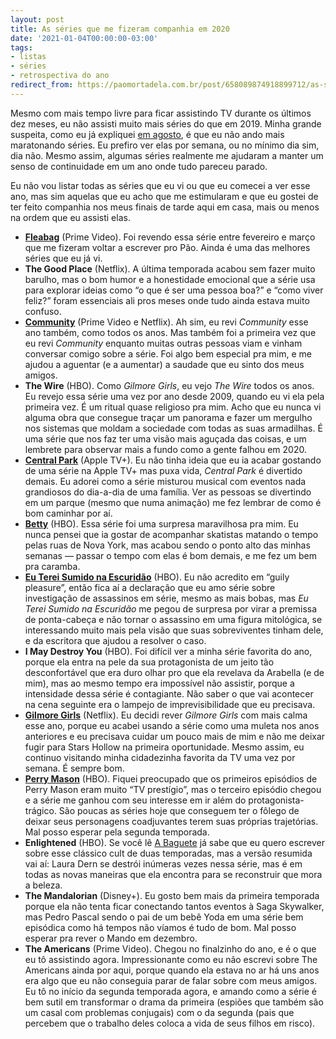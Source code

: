 ```yaml
---
layout: post
title: As séries que me fizeram companhia em 2020
date: '2021-01-04T00:00:00-03:00'
tags:
- listas
- séries
- retrospectiva do ano
redirect_from: https://paomortadela.com.br/post/658089874918899712/as-s%C3%A9ries-que-me-fizeram-companhia-em-2020
---
```

Mesmo com mais tempo livre para ficar assistindo TV durante os últimos dez meses, eu não assisti muito mais séries do que em 2019. Minha grande suspeita, como eu já expliquei [em agosto](https://paomortadela.com.br/post/658077330514804736/), é que eu não ando mais maratonando séries. Eu prefiro ver elas por semana, ou no mínimo dia sim, dia não. Mesmo assim, algumas séries realmente me ajudaram a manter um senso de continuidade em um ano onde tudo pareceu parado.

Eu não vou listar todas as séries que eu vi ou que eu comecei a ver esse ano, mas sim aquelas que eu acho que me estimularam e que eu gostei de ter feito companhia nos meus finais de tarde aqui em casa, mais ou menos na ordem que eu assisti elas.

- [**Fleabag**](https://paomortadela.com.br/post/658066609582260224/) (Prime Video). Foi revendo essa série entre fevereiro e março que me fizeram voltar a escrever pro Pão. Ainda é uma das melhores séries que eu já vi.
- **The Good Place** (Netflix). A última temporada acabou sem fazer muito barulho, mas o bom humor e a honestidade emocional que a série usa para explorar ideias como “o que é ser uma pessoa boa?” e “como viver feliz?” foram essenciais ali pros meses onde tudo ainda estava muito confuso.
- [**Community**](https://paomortadela.com.br/post/658069980042100736/) (Prime Video e Netflix). Ah sim, eu revi _Community_ esse ano também, como todos os anos. Mas também foi a primeira vez que eu revi _Community_ enquanto muitas outras pessoas viam e vinham conversar comigo sobre a série. Foi algo bem especial pra mim, e me ajudou a aguentar (e a aumentar) a saudade que eu sinto dos meus amigos.
- **The Wire** (HBO). Como _Gilmore Girls_, eu vejo _The Wire_ todos os anos. Eu revejo essa série uma vez por ano desde 2009, quando eu vi ela pela primeira vez. É um ritual quase religioso pra mim. Acho que eu nunca vi alguma obra que consegue traçar um panorama e fazer um mergulho nos sistemas que moldam a sociedade com todas as suas armadilhas. É uma série que nos faz ter uma visão mais aguçada das coisas, e um lembrete para observar mais a fundo como a gente falhou em 2020.
- [**Central Park**](https://paomortadela.com.br/post/658072676373561344/) (Apple TV+). Eu não tinha ideia que eu ia acabar gostando de uma série na Apple TV+ mas puxa vida, _Central Park_ é divertido demais. Eu adorei como a série misturou musical com eventos nada grandiosos do dia-a-dia de uma família. Ver as pessoas se divertindo em um parque (mesmo que numa animação) me fez lembrar de como é bom caminhar por aí.
- [**Betty**](https://paomortadela.com.br/post/658085730643542016/) (HBO). Essa série foi uma surpresa maravilhosa pra mim. Eu nunca pensei que ia gostar de acompanhar skatistas matando o tempo pelas ruas de Nova York, mas acabou sendo o ponto alto das minhas semanas — passar o tempo com elas é bom demais, e me fez um bem pra caramba.
- [**Eu Terei Sumido na Escuridão**](https://paomortadela.com.br/post/658073508235149312/) (HBO). Eu não acredito em “guily pleasure”, então fica aí a declaração que eu amo série sobre investigação de assassinos em série, mesmo as mais bobas, mas _Eu Terei Sumido na Escuridão_ me pegou de surpresa por virar a premissa de ponta-cabeça e não tornar o assassino em uma figura mitológica, se interessando muito mais pela visão que suas sobreviventes tinham dele, e da escritora que ajudou a resolver o caso.
- **I May Destroy You** (HBO). Foi difícil ver a minha série favorita do ano, porque ela entra na pele da sua protagonista de um jeito tão desconfortável que era duro olhar pro que ela revelava da Arabella (e de mim), mas ao mesmo tempo era impossível não assistir, porque a intensidade dessa série é contagiante. Não saber o que vai acontecer na cena seguinte era o lampejo de imprevisibilidade que eu precisava.
- [**Gilmore Girls**](https://paomortadela.com.br/post/658074270261542912/) (Netflix). Eu decidi rever _Gilmore Girls_ com mais calma esse ano, porque eu acabei usando a série como uma muleta nos anos anteriores e eu precisava cuidar um pouco mais de mim e não me deixar fugir para Stars Hollow na primeira oportunidade. Mesmo assim, eu continuo visitando minha cidadezinha favorita da TV uma vez por semana. É sempre bom.
- [**Perry Mason**](https://paomortadela.com.br/post/658083148217942016/) (HBO). Fiquei preocupado que os primeiros episódios de Perry Mason eram muito “TV prestígio”, mas o terceiro episódio chegou e a série me ganhou com seu interesse em ir além do protagonista-trágico. São poucas as séries hoje que conseguem ter o fôlego de deixar seus personagens coadjuvantes terem suas próprias trajetórias. Mal posso esperar pela segunda temporada.
- **Enlightened** (HBO). Se você lê [A Baguete](https://tinyletter.com/paomortadela) já sabe que eu quero escrever sobre esse clássico cult de duas temporadas, mas a versão resumida vai aí: Laura Dern se destrói inúmeras vezes nessa série, mas é em todas as novas maneiras que ela encontra para se reconstruir que mora a beleza.
- **The Mandalorian** (Disney+). Eu gosto bem mais da primeira temporada porque ela não tenta ficar conectando tantos eventos à Saga Skywalker, mas Pedro Pascal sendo o pai de um bebê Yoda em uma série bem episódica como há tempos não víamos é tudo de bom. Mal posso esperar pra rever o Mando em dezembro.
- **The Americans** (Prime Video). Chegou no finalzinho do ano, e é o que eu tô assistindo agora. Impressionante como eu não escrevi sobre The Americans ainda por aqui, porque quando ela estava no ar há uns anos era algo que eu não conseguia parar de falar sobre com meus amigos. Eu tô no início da segunda temporada agora, e amando como a série é bem sutil em transformar o drama da primeira (espiões que também são um casal com problemas conjugais) com o da segunda (pais que percebem que o trabalho deles coloca a vida de seus filhos em risco).
